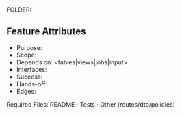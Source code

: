 # <feature-code> <feature-slug>

FOLDER: <DOMAIN>_<MODULE>_<FEATURE>

## Feature Attributes
- Purpose: <one-liner>
- Scope: <one-liner>
- Depends on: <tables|views|jobs|input>
- Interfaces: <routes>
- Success: <measurable>
- Hands-off: <next modules>
- Edges: <rare cases>

Required Files: README · Tests · Other (routes/dto/policies)
